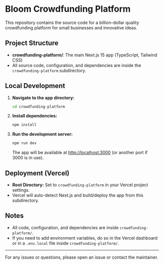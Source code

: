 # Bloom Crowdfunding Platform

This repository contains the source code for a billion-dollar quality crowdfunding platform for small businesses and innovative ideas.

## Project Structure

- **crowdfunding-platform/**: The main Next.js 15 app (TypeScript, Tailwind CSS)
- All source code, configuration, and dependencies are inside the `crowdfunding-platform` subdirectory.

## Local Development

1. **Navigate to the app directory:**
   ```bash
   cd crowdfunding-platform
   ```
2. **Install dependencies:**
   ```bash
   npm install
   ```
3. **Run the development server:**
   ```bash
   npm run dev
   ```
   The app will be available at [http://localhost:3000](http://localhost:3000) (or another port if 3000 is in use).

## Deployment (Vercel)

- **Root Directory:** Set to `crowdfunding-platform` in your Vercel project settings.
- Vercel will auto-detect Next.js and build/deploy the app from this subdirectory.

## Notes
- All code, configuration, and dependencies are inside `crowdfunding-platform/`.
- If you need to add environment variables, do so in the Vercel dashboard or in a `.env.local` file inside `crowdfunding-platform/`.

---

For any issues or questions, please open an issue or contact the maintainer. 